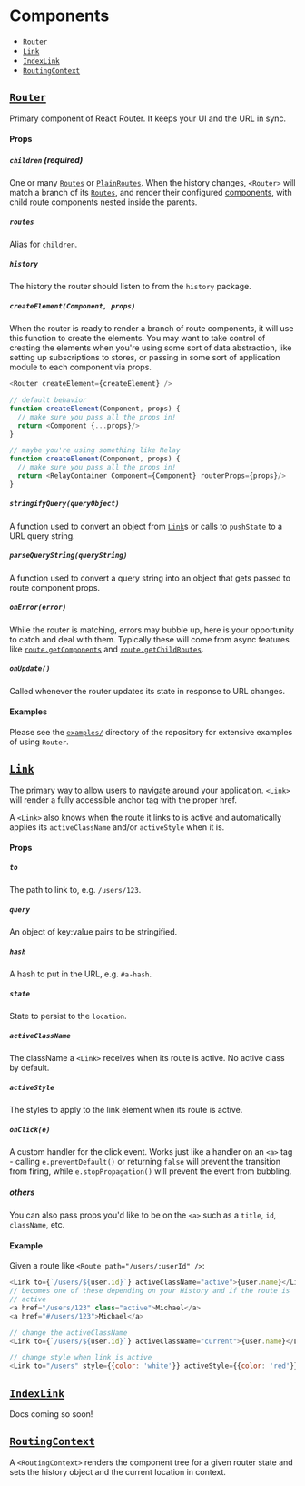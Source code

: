 # Components

- [`Router`](#Router)
- [`Link`](#Link)
- [`IndexLink`](#IndexLink)
- [`RoutingContext`](#RoutingContext)

## <a id='Router'></a>[`Router`](#Router)
Primary component of React Router. It keeps your UI and the URL in sync.

#### Props
##### `children` (required)
One or many [`Routes`](ConfigurationComponents.md#Route) or [`PlainRoutes`](ConfigurationComponents.md#PlainRoute). When the history changes, `<Router>` will match a branch of its [`Routes`](ConfigurationComponents.md#Route), and render their configured [components](ConfigurationComponents.md), with child route components nested inside the parents.

##### `routes`
Alias for `children`.

##### `history`
The history the router should listen to from the `history` package.

##### `createElement(Component, props)`
When the router is ready to render a branch of route components, it will use this function to create the elements. You may want to take control of creating the elements when you're using some sort of data abstraction, like setting up subscriptions to stores, or passing in some sort of application module to each component via props.  

```js
<Router createElement={createElement} />

// default behavior
function createElement(Component, props) {
  // make sure you pass all the props in!
  return <Component {...props}/>
}

// maybe you're using something like Relay
function createElement(Component, props) {
  // make sure you pass all the props in!
  return <RelayContainer Component={Component} routerProps={props}/>
}
```

##### `stringifyQuery(queryObject)`
A function used to convert an object from [`Link`](#Link)s or calls to `pushState` to a URL query string.

##### `parseQueryString(queryString)`
A function used to convert a query string into an object that gets passed to route component props.

##### `onError(error)`
While the router is matching, errors may bubble up, here is your opportunity to catch and deal with them. Typically these will come from async features like [`route.getComponents`](ConfigurationComponents.md#getComponents) and [`route.getChildRoutes`](ConfigurationComponents.md#getChildRoutes).

##### `onUpdate()`
Called whenever the router updates its state in response to URL changes.

#### Examples
Please see the [`examples/`](/examples) directory of the repository for extensive examples of using `Router`.



## <a id='Link'></a>[`Link`](#Link)
The primary way to allow users to navigate around your application. `<Link>` will render a fully accessible anchor tag with the proper href.

A `<Link>` also knows when the route it links to is active and automatically applies its `activeClassName` and/or `activeStyle` when it is.

#### Props
##### `to`
The path to link to, e.g. `/users/123`.

##### `query`
An object of key:value pairs to be stringified.

##### `hash`
A hash to put in the URL, e.g. `#a-hash`.

##### `state`
State to persist to the `location`.

##### `activeClassName`
The className a `<Link>` receives when its route is active. No active class by default.

##### `activeStyle`
The styles to apply to the link element when its route is active.

##### `onClick(e)`
A custom handler for the click event. Works just like a handler on an `<a>` tag - calling `e.preventDefault()` or returning `false` will prevent the transition from firing, while `e.stopPropagation()` will prevent the event from bubbling.

##### *others*
You can also pass props you'd like to be on the `<a>` such as a `title`, `id`, `className`, etc.

#### Example
Given a route like `<Route path="/users/:userId" />`:

```js
<Link to={`/users/${user.id}`} activeClassName="active">{user.name}</Link>
// becomes one of these depending on your History and if the route is
// active
<a href="/users/123" class="active">Michael</a>
<a href="#/users/123">Michael</a>

// change the activeClassName
<Link to={`/users/${user.id}`} activeClassName="current">{user.name}</Link>

// change style when link is active
<Link to="/users" style={{color: 'white'}} activeStyle={{color: 'red'}}>Users</Link>
```

## <a id='IndexLink'></a>[`IndexLink`](#IndexLink)
Docs coming so soon!

## <a id='RoutingContext'></a>[`RoutingContext`](#RoutingContext)
A `<RoutingContext>` renders the component tree for a given router state and sets the history object and the current location in context.
